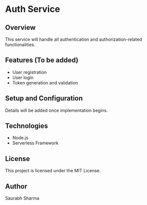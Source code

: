 # Auth Service

## Overview
This service will handle all authentication and authorization-related functionalities.

## Features (To be added)
- User registration
- User login
- Token generation and validation

## Setup and Configuration
Details will be added once implementation begins.

## Technologies
- Node.js
- Serverless Framework

## License
This project is licensed under the MIT License.

## Author
Saurabh Sharma